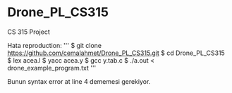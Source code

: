 # Drone_PL_CS315

CS 315 Project

Hata reproduction:
'''
$ git clone https://github.com/cemalahmet/Drone_PL_CS315.git
$ cd Drone_PL_CS315
$ lex acea.l
$ yacc acea.y
$ gcc y.tab.c
$ ./a.out < drone_example_program.txt
'''

Bunun syntax error at line 4 dememesi gerekiyor.
